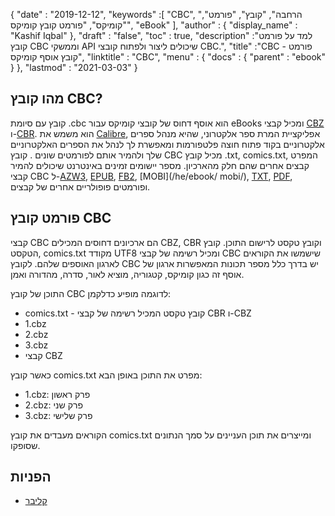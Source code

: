 {
  "date" : "2019-12-12",
  "keywords" :[ "CBC", "הרחבה", "קובץ", "פורמט", "קומיקס", "פורמט קובץ קומיקס", "eBook" ],
  "author" : {
    "display_name" : "Kashif Iqbal"
},
  "draft" : "false",
  "toc" : true,
  "description" :"למד על פורמט קובץ CBC וממשקי API שיכולים ליצור ולפתוח קובצי CBC.",
  "title" :"CBC - פורמט קובץ אוסף קומיקס",
  "linktitle" : "CBC",
  "menu" : {
    "docs" : {
      "parent" : "ebook"
}
},
  "lastmod" : "2021-03-03"
}

## מהו קובץ CBC?

קובץ עם סיומת .cbc הוא אוסף דחוס של קובצי קומיקס עבור eBooks ומכיל קבצי [CBZ](/he/ebook/cbz/) ו-[CBR](/he/ebook/cbr/). הוא משמש את [Calibre](https://calibre-ebook.com/), אפליקציית המרת ספר אלקטרוני, שהיא מנהל ספרים אלקטרוניים בקוד פתוח חוצה פלטפורמות ומאפשרת לך לנהל את הספרים האלקטרוניים שלך ולהמיר אותם לפורמטים שונים . קובץ CBC מכיל קובץ .txt, comics.txt, המפרט קבצים אחרים שהם חלק מהארכיון. מספר יישומים זמינים באינטרנט שיכולים להמיר קבצי CBC ל-[AZW3](/he/ebook/azw3/), [EPUB](/he/ebook/epub/), [FB2](/he/ebook/fb2/), [MOBI](/he/ebook/ mobi/), [TXT](/he/word-processing/txt/), [PDF](/he/pdf/), ופורמטים פופולריים אחרים של קבצים.

## פורמט קובץ CBC

קבצי CBC הם ארכיונים דחוסים המכילים CBZ, CBR וקובץ טקסט לרישום התוכן. קובץ הטקסט, comics.txt מקודד UTF8 ומכיל רשימה של קבצי CBC שישמשו את הקוראים לארגון האוספים שלהם. לקובץ CBC יש בדרך כלל מספר תכונות המאפשרות ארגון של אוסף זה כגון קומיקס, קטגוריה, מוציא לאור, סדרה, מהדורה ואמן.

התוכן של קובץ CBC לדוגמה מופיע כדלקמן:

* comics.txt - קובץ טקסט המכיל רשימה של קבצי CBR ו-CBZ
* 1.cbz
* 2.cbz
* 3.cbz
* קבצי CBZ

כאשר קובץ comics.txt מפרט את התוכן באופן הבא:

* 1.cbz: פרק ראשון
* 2.cbz: פרק שני
* 3.cbz: פרק שלישי

הקוראים מעבדים את קובץ comics.txt ומייצרים את תוכן העניינים על סמך הנתונים שסופקו.

## הפניות

* [קליבר](https://calibre-ebook.com/)

